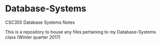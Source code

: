 # Database-Systems
CSC355 Database Systems Notes

This is a repository to house any files pertaining to my Database-Systems class (Winter quarter 2017)

